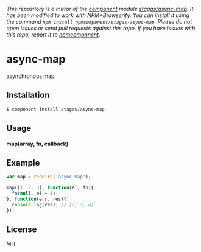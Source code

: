 *This repository is a mirror of the [component](http://component.io) module [stagas/async-map](http://github.com/stagas/async-map). It has been modified to work with NPM+Browserify. You can install it using the command `npm install npmcomponent/stagas-async-map`. Please do not open issues or send pull requests against this repo. If you have issues with this repo, report it to [npmcomponent](https://github.com/airportyh/npmcomponent).*

# async-map

asynchronous map

## Installation

```sh
$ component install stagas/async-map
```

## Usage

#### map(array, fn, callback)

## Example

```js
var map = require('async-map');

map([1, 2, 3], function(el, fn){
  fn(null, el + 1);
}, function(err, res){
  console.log(res); // [2, 3, 4]
});
```

## License

MIT
